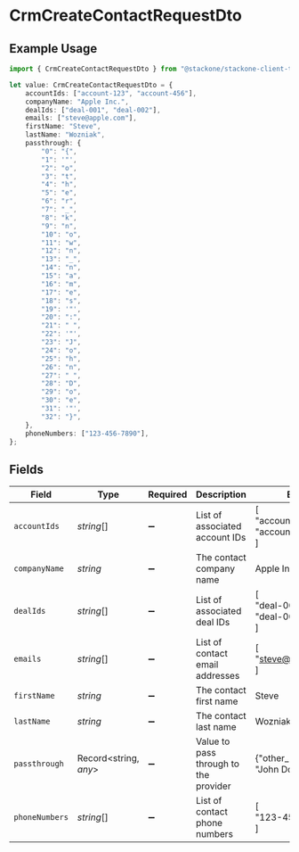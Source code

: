 # CrmCreateContactRequestDto

## Example Usage

```typescript
import { CrmCreateContactRequestDto } from "@stackone/stackone-client-ts/sdk/models/shared";

let value: CrmCreateContactRequestDto = {
    accountIds: ["account-123", "account-456"],
    companyName: "Apple Inc.",
    dealIds: ["deal-001", "deal-002"],
    emails: ["steve@apple.com"],
    firstName: "Steve",
    lastName: "Wozniak",
    passthrough: {
        "0": "{",
        "1": '"',
        "2": "o",
        "3": "t",
        "4": "h",
        "5": "e",
        "6": "r",
        "7": "_",
        "8": "k",
        "9": "n",
        "10": "o",
        "11": "w",
        "12": "n",
        "13": "_",
        "14": "n",
        "15": "a",
        "16": "m",
        "17": "e",
        "18": "s",
        "19": '"',
        "20": ":",
        "21": " ",
        "22": '"',
        "23": "J",
        "24": "o",
        "25": "h",
        "26": "n",
        "27": " ",
        "28": "D",
        "29": "o",
        "30": "e",
        "31": '"',
        "32": "}",
    },
    phoneNumbers: ["123-456-7890"],
};
```

## Fields

| Field                                 | Type                                  | Required                              | Description                           | Example                               |
| ------------------------------------- | ------------------------------------- | ------------------------------------- | ------------------------------------- | ------------------------------------- |
| `accountIds`                          | *string*[]                            | :heavy_minus_sign:                    | List of associated account IDs        | [<br/>"account-123",<br/>"account-456"<br/>] |
| `companyName`                         | *string*                              | :heavy_minus_sign:                    | The contact company name              | Apple Inc.                            |
| `dealIds`                             | *string*[]                            | :heavy_minus_sign:                    | List of associated deal IDs           | [<br/>"deal-001",<br/>"deal-002"<br/>] |
| `emails`                              | *string*[]                            | :heavy_minus_sign:                    | List of contact email addresses       | [<br/>"steve@apple.com"<br/>]         |
| `firstName`                           | *string*                              | :heavy_minus_sign:                    | The contact first name                | Steve                                 |
| `lastName`                            | *string*                              | :heavy_minus_sign:                    | The contact last name                 | Wozniak                               |
| `passthrough`                         | Record<string, *any*>                 | :heavy_minus_sign:                    | Value to pass through to the provider | {"other_known_names": "John Doe"}     |
| `phoneNumbers`                        | *string*[]                            | :heavy_minus_sign:                    | List of contact phone numbers         | [<br/>"123-456-7890"<br/>]            |
